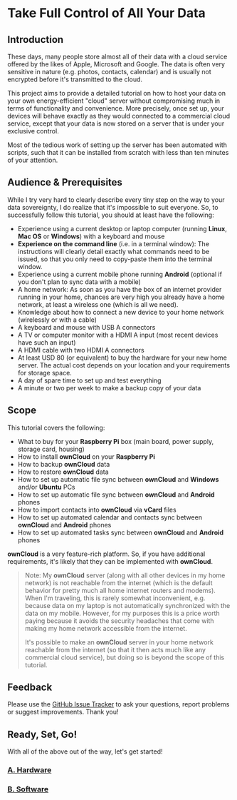 # Take Full Control of All Your Data

## Introduction
These days, many people store almost all of their data with a cloud service offered by the likes of Apple, Microsoft and
Google. The data is often very sensitive in nature (e.g. photos, contacts, calendar) and is usually not encrypted before
it's transmitted to the cloud.

This project aims to provide a detailed tutorial on how to host your data on your own energy-efficient "cloud"
server without compromising much in terms of functionality and convenience. More precisely, once set up, your devices
will behave exactly as they would connected to a commercial cloud service, except that your data is now stored on a
server that is under your exclusive control.

Most of the tedious work of setting up the server has been automated with scripts, such that it can be installed from
scratch with less than ten minutes of your attention.

## Audience & Prerequisites
While I try very hard to clearly describe every tiny step on the way to your data sovereignty, I do realize that it's
impossible to suit everyone. So, to successfully follow this tutorial, you should at least have the following:
- Experience using a current desktop or laptop computer (running **Linux**, **Mac OS** or **Windows**) with a keyboard
  and mouse
- **Experience on the command line** (i.e. in a terminal window): The instructions will clearly detail exactly what
  commands need to be issued, so that you only need to copy-paste them into the terminal window.
- Experience using a current mobile phone running **Android** (optional if you don't plan to sync data with a mobile)
- A home network: As soon as you have the box of an internet provider running in your home, chances are very high you
  already have a home network, at least a wireless one (which is all we need).
- Knowledge about how to connect a new device to your home network (wirelessly or with a cable)
- A keyboard and mouse with USB A connectors
- A TV or computer monitor with a HDMI A input (most recent devices have such an input)
- A HDMI cable with two HDMI A connectors
- At least USD 80 (or equivalent) to buy the hardware for your new home server. The actual cost depends on your location
  and your requirements for storage space.
- A day of spare time to set up and test everything
- A minute or two per week to make a backup copy of your data

## Scope
This tutorial covers the following:
- What to buy for your **Raspberry Pi** box (main board, power supply, storage card, housing)
- How to install **ownCloud** on your **Raspberry Pi**
- How to backup **ownCloud** data
- How to restore **ownCloud** data
- How to set up automatic file sync between **ownCloud** and **Windows** and/or **Ubuntu** PCs
- How to set up automatic file sync between **ownCloud** and **Android** phones
- How to import contacts into **ownCloud** via **vCard** files
- How to set up automated calendar and contacts sync between **ownCloud** and **Android** phones
- How to set up automated tasks sync between **ownCloud** and **Android** phones

**ownCloud** is a very feature-rich platform. So, if you have additional requirements, it's likely that they can be
implemented with **ownCloud**.

> Note: My **ownCloud** server (along with all other devices in my home network) is not reachable from the internet
> (which is the default behavior for pretty much all home internet routers and modems). When I'm traveling, this is
> rarely somewhat inconvenient, e.g. because data on my laptop is not automatically synchronized with the data on my
> mobile. However, for my purposes this is a price worth paying because it avoids the security headaches that come
> with making my home network accessible from the internet.
>
> It's possible to make an **ownCloud** server in your home network reachable from the internet (so that it then acts
> much like any commercial cloud service), but doing so is beyond the scope of this tutorial.

## Feedback
Please use the [GitHub Issue Tracker](https://github.com/andreashuber69/owncloud/issues) to ask your questions, report
problems or suggest improvements. Thank you!

## Ready, Set, Go!
With all of the above out of the way, let's get started!

### [A. Hardware](doc/hardware.md)

### [B. Software](doc/install-owncloud.md)
